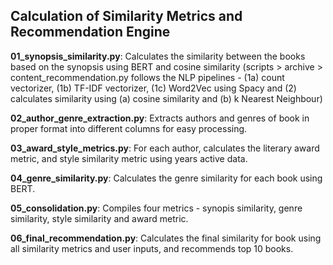 Calculation of Similarity Metrics and Recommendation Engine
-------------------------------------------------

**01_synopsis_similarity.py**: Calculates the similarity between the books based on the synopsis using BERT and cosine similarity (scripts > archive > content_recommendation.py follows the NLP pipelines - (1a) count vectorizer, (1b) TF-IDF vectorizer, (1c) Word2Vec using Spacy and (2) calculates similarity using (a) cosine similarity and (b) k Nearest Neighbour)

**02_author_genre_extraction.py**: Extracts authors and genres of book in proper format into different columns for easy processing. 

**03_award_style_metrics.py**: For each author, calculates the literary award metric, and style similarity metric using years active data.

**04_genre_similarity.py**: Calculates the genre similarity for each book using BERT. 

**05_consolidation.py**: Compiles four metrics - synopis similarity, genre similarity, style similarity and award metric.

**06_final_recommendation.py**: Calculates the final similarity for book using all similarity metrics and user inputs, and recommends top 10 books.
